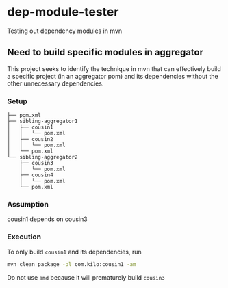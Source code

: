 # dep-module-tester
Testing out dependency modules in mvn

## Need to build specific modules in aggregator

This project seeks to identify the technique in mvn that can effectively build a specific project (in an aggregator pom) and its dependencies without the other unnecessary dependencies.

### Setup
```
├── pom.xml
├── sibling-aggregator1
│   ├── cousin1
│   │   └── pom.xml
│   ├── cousin2
│   │   └── pom.xml
│   └── pom.xml
└── sibling-aggregator2
    ├── cousin3
    │   └── pom.xml
    ├── cousin4
    │   └── pom.xml
    └── pom.xml
```

### Assumption
cousin1 depends on cousin3

### Execution

To only build `cousin1` and its dependencies, run

```bash
mvn clean package -pl com.kilo:cousin1 -am
```

Do not use `amd` because it will prematurely build `cousin3`